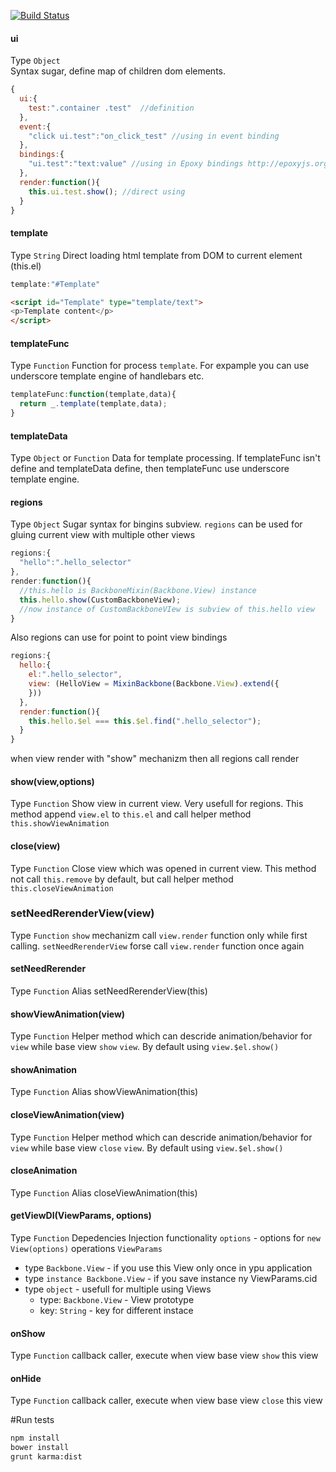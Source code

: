 [![Build Status](https://travis-ci.org/lexich/backbone-mixin.png?branch=master)](https://travis-ci.org/lexich/backbone-mixin)

#### ui  
Type `Object`  
Syntax sugar, define map of children dom elements.
```js
{
  ui:{
    test:".container .test"  //definition
  },
  event:{
    "click ui.test":"on_click_test" //using in event binding
  },
  bindings:{
    "ui.test":"text:value" //using in Epoxy bindings http://epoxyjs.org/tutorials.html#simple-bindings
  },
  render:function(){
    this.ui.test.show(); //direct using
  }
}
```

#### template
Type `String`
Direct loading html template from DOM to current element (this.el)
```js
template:"#Template"
```
```html
<script id="Template" type="template/text">
<p>Template content</p>
</script>
```

#### templateFunc
Type `Function`
Function for process `template`. For expample you can use underscore template engine of handlebars etc.
```js
templateFunc:function(template,data){
  return _.template(template,data);
}
```

#### templateData
Type `Object` or `Function`
Data for template processing. If templateFunc isn't define and templateData define, then templateFunc use underscore template engine.

#### regions
Type `Object`
Sugar syntax for bingins subview. `regions` can be used for gluing current view with multiple other views
```js
regions:{
  "hello":".hello_selector"
},
render:function(){
  //this.hello is BackboneMixin(Backbone.View) instance
  this.hello.show(CustomBackboneView); 
  //now instance of CustomBackboneVIew is subview of this.hello view
}
```
Also regions can use for point to point view bindings

```js
regions:{
  hello:{
    el:".hello_selector",
    view: (HelloView = MixinBackbone(Backbone.View).extend({
    }))
  },
  render:function(){
    this.hello.$el === this.$el.find(".hello_selector");
  }
}
```
when view render with "show" mechanizm then all regions call render

#### show(view,options)
Type `Function`
Show view in current view. Very usefull for regions. This method append `view.el` to `this.el` and call helper method `this.showViewAnimation`

#### close(view)
Type `Function`
Close view which was opened in current view. This method not call `this.remove` by default, but call helper method `this.closeViewAnimation`

### setNeedRerenderView(view)
Type `Function`
`show` mechanizm call `view.render` function only while first calling. `setNeedRerenderView` forse call `view.render` function once again

#### setNeedRerender 
Type `Function`
Alias setNeedRerenderView(this)

#### showViewAnimation(view)
Type `Function`
Helper method which can descride animation/behavior for `view` while base view `show` `view`. By default using `view.$el.show()`

#### showAnimation
Type `Function`
Alias showViewAnimation(this)

#### closeViewAnimation(view)
Type `Function`
Helper method which can descride animation/behavior for `view` while base view `close` `view`. By default using `view.$el.show()`

#### closeAnimation
Type `Function`
Alias closeViewAnimation(this)

#### getViewDI(ViewParams, options)
Type `Function`
Depedencies Injection functionality
`options` - options for `new View(options)`  operations
`ViewParams`
  - type `Backbone.View` - if you use this View only once in ypu application
  - type `instance Backbone.View` - if you save instance ny ViewParams.cid
  - type `object` - usefull for multiple using Views
    - type: `Backbone.View` - View prototype
    - key: `String` - key for different instace

#### onShow
Type `Function`
callback caller,  execute when view base view `show` this view

#### onHide
Type `Function`
callback caller, execute when view base view `close` this view

#Run tests
```bash
npm install
bower install
grunt karma:dist
```

